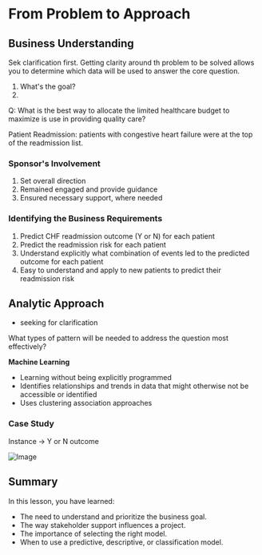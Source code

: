 # From Problem to Approach

## Business Understanding
Sek clarification first. Getting clarity around th problem to be solved allows you to determine which data will be used to answer the core question.

1. What's the goal?
2. 


Q: What is the best way to allocate the limited healthcare budget to maximize is use in providing quality care?

Patient Readmission: patients with congestive heart failure were at the top of the readmission list.

### Sponsor's Involvement
1. Set overall direction
2. Remained engaged and provide guidance
3. Ensured necessary support, where needed

### Identifying the Business Requirements
1. Predict CHF readmission outcome (Y or N) for each patient
2. Predict the readmission risk for each patient
3. Understand explicitly what combination of events led to the predicted outcome for each patient
4. Easy to understand and apply to new patients to predict their readmission risk

## Analytic Approach

+ seeking for clarification 

What types of pattern will be needed to address the question most effectively?

**Machine Learning** 
+ Learning without being explicitly programmed
+ Identifies relationships and trends in data that might otherwise not be accessible or identified
+ Uses clustering association approaches

### Case Study
Instance -> Y or N outcome

![Image](https://i.imgur.com/gry4RMM.png)

## Summary

In this lesson, you have learned:

+ The need to understand and prioritize the business goal.
+ The way stakeholder support influences a project.
+ The importance of selecting the right model.
+ When to use a predictive, descriptive, or classification model.    
